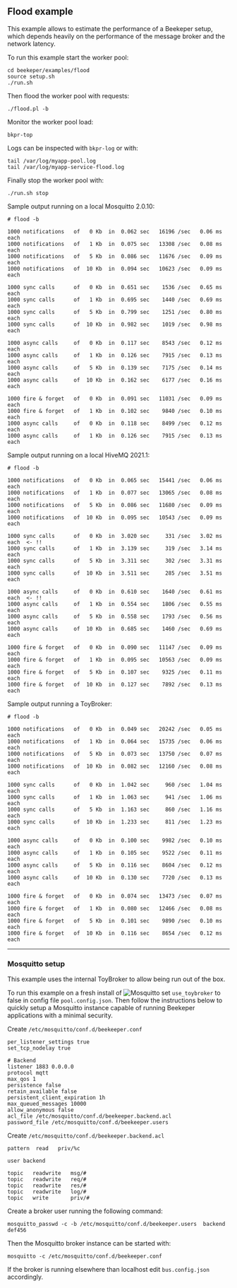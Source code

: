 ## Flood example

This example allows to estimate the performance of a Beekeper setup, which depends 
heavily on the performance of the message broker and the network latency. 


To run this example start the worker pool:
```
cd beekeper/examples/flood
source setup.sh
./run.sh
```
Then flood the worker pool with requests:
```
./flood.pl -b
```
Monitor the worker pool load:
```
bkpr-top
```
Logs can be inspected with `bkpr-log` or with:
```
tail /var/log/myapp-pool.log
tail /var/log/myapp-service-flood.log
```
Finally stop the worker pool with:
```
./run.sh stop
```

Sample output running on a local Mosquitto 2.0.10:

```
# flood -b

1000 notifications   of   0 Kb  in  0.062 sec   16196 /sec   0.06 ms each
1000 notifications   of   1 Kb  in  0.075 sec   13308 /sec   0.08 ms each
1000 notifications   of   5 Kb  in  0.086 sec   11676 /sec   0.09 ms each
1000 notifications   of  10 Kb  in  0.094 sec   10623 /sec   0.09 ms each

1000 sync calls      of   0 Kb  in  0.651 sec    1536 /sec   0.65 ms each
1000 sync calls      of   1 Kb  in  0.695 sec    1440 /sec   0.69 ms each
1000 sync calls      of   5 Kb  in  0.799 sec    1251 /sec   0.80 ms each
1000 sync calls      of  10 Kb  in  0.982 sec    1019 /sec   0.98 ms each

1000 async calls     of   0 Kb  in  0.117 sec    8543 /sec   0.12 ms each
1000 async calls     of   1 Kb  in  0.126 sec    7915 /sec   0.13 ms each
1000 async calls     of   5 Kb  in  0.139 sec    7175 /sec   0.14 ms each
1000 async calls     of  10 Kb  in  0.162 sec    6177 /sec   0.16 ms each

1000 fire & forget   of   0 Kb  in  0.091 sec   11031 /sec   0.09 ms each
1000 fire & forget   of   1 Kb  in  0.102 sec    9840 /sec   0.10 ms each
1000 async calls     of   0 Kb  in  0.118 sec    8499 /sec   0.12 ms each
1000 async calls     of   1 Kb  in  0.126 sec    7915 /sec   0.13 ms each
```
Sample output running on a local HiveMQ 2021.1:

```
# flood -b

1000 notifications   of   0 Kb  in  0.065 sec   15441 /sec   0.06 ms each
1000 notifications   of   1 Kb  in  0.077 sec   13065 /sec   0.08 ms each
1000 notifications   of   5 Kb  in  0.086 sec   11680 /sec   0.09 ms each
1000 notifications   of  10 Kb  in  0.095 sec   10543 /sec   0.09 ms each

1000 sync calls      of   0 Kb  in  3.020 sec     331 /sec   3.02 ms each  <- !!
1000 sync calls      of   1 Kb  in  3.139 sec     319 /sec   3.14 ms each
1000 sync calls      of   5 Kb  in  3.311 sec     302 /sec   3.31 ms each
1000 sync calls      of  10 Kb  in  3.511 sec     285 /sec   3.51 ms each

1000 async calls     of   0 Kb  in  0.610 sec    1640 /sec   0.61 ms each  <- !!
1000 async calls     of   1 Kb  in  0.554 sec    1806 /sec   0.55 ms each
1000 async calls     of   5 Kb  in  0.558 sec    1793 /sec   0.56 ms each
1000 async calls     of  10 Kb  in  0.685 sec    1460 /sec   0.69 ms each

1000 fire & forget   of   0 Kb  in  0.090 sec   11147 /sec   0.09 ms each
1000 fire & forget   of   1 Kb  in  0.095 sec   10563 /sec   0.09 ms each
1000 fire & forget   of   5 Kb  in  0.107 sec    9325 /sec   0.11 ms each
1000 fire & forget   of  10 Kb  in  0.127 sec    7892 /sec   0.13 ms each
```
Sample output running a ToyBroker:

```
# flood -b

1000 notifications   of   0 Kb  in  0.049 sec   20242 /sec   0.05 ms each
1000 notifications   of   1 Kb  in  0.064 sec   15735 /sec   0.06 ms each
1000 notifications   of   5 Kb  in  0.073 sec   13750 /sec   0.07 ms each
1000 notifications   of  10 Kb  in  0.082 sec   12160 /sec   0.08 ms each

1000 sync calls      of   0 Kb  in  1.042 sec     960 /sec   1.04 ms each
1000 sync calls      of   1 Kb  in  1.063 sec     941 /sec   1.06 ms each
1000 sync calls      of   5 Kb  in  1.163 sec     860 /sec   1.16 ms each
1000 sync calls      of  10 Kb  in  1.233 sec     811 /sec   1.23 ms each

1000 async calls     of   0 Kb  in  0.100 sec    9982 /sec   0.10 ms each
1000 async calls     of   1 Kb  in  0.105 sec    9522 /sec   0.11 ms each
1000 async calls     of   5 Kb  in  0.116 sec    8604 /sec   0.12 ms each
1000 async calls     of  10 Kb  in  0.130 sec    7720 /sec   0.13 ms each

1000 fire & forget   of   0 Kb  in  0.074 sec   13473 /sec   0.07 ms each
1000 fire & forget   of   1 Kb  in  0.080 sec   12466 /sec   0.08 ms each
1000 fire & forget   of   5 Kb  in  0.101 sec    9890 /sec   0.10 ms each
1000 fire & forget   of  10 Kb  in  0.116 sec    8654 /sec   0.12 ms each
```
---

### Mosquitto setup

This example uses the internal ToyBroker to allow being run out of the box.

To run this example on a fresh install of ![Mosquitto](https://mosquitto.org/) set `use_toybroker` 
to false in config file `pool.config.json`. Then follow the instructions below to quickly setup a 
Mosquitto instance capable of running Beekeper applications with a minimal security.

Create `/etc/mosquitto/conf.d/beekeeper.conf`
```
per_listener_settings true
set_tcp_nodelay true

# Backend
listener 1883 0.0.0.0
protocol mqtt
max_qos 1
persistence false
retain_available false
persistent_client_expiration 1h
max_queued_messages 10000
allow_anonymous false
acl_file /etc/mosquitto/conf.d/beekeeper.backend.acl
password_file /etc/mosquitto/conf.d/beekeeper.users
```
Create `/etc/mosquitto/conf.d/beekeeper.backend.acl`
```
pattern  read   priv/%c

user backend

topic   readwrite   msg/#
topic   readwrite   req/#
topic   readwrite   res/#
topic   readwrite   log/#
topic   write       priv/#
```
Create a broker user running the following command:
```
mosquitto_passwd -c -b /etc/mosquitto/conf.d/beekeeper.users  backend   def456
```
Then the Mosquitto broker instance can be started with:
```
mosquitto -c /etc/mosquitto/conf.d/beekeeper.conf
```
If the broker is running elsewhere than localhost edit `bus.config.json` accordingly.
